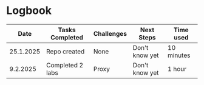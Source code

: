 # Logbook

| Date       | Tasks Completed      | Challenges | Next Steps         |Time used   |
|------------|----------------------|------------|--------------------|------------|
| 25.1.2025  | Repo created         | None       | Don't know yet     | 10 minutes |
| 9.2.2025   | Completed 2 labs     | Proxy      | Don't know yet     | 1 hour     |
